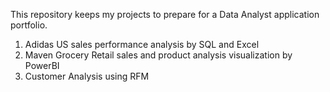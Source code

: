 This repository keeps my projects to prepare for a Data Analyst application portfolio.
1. Adidas US sales performance analysis by SQL and Excel
2. Maven Grocery Retail sales and product analysis visualization by PowerBI
3. Customer Analysis using RFM 
